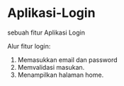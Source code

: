 # Aplikasi-Login
sebuah fitur Aplikasi Login

Alur fitur login:
1. Memasukkan email dan password
2. Memvalidasi masukan.
3. Menampilkan halaman home.
